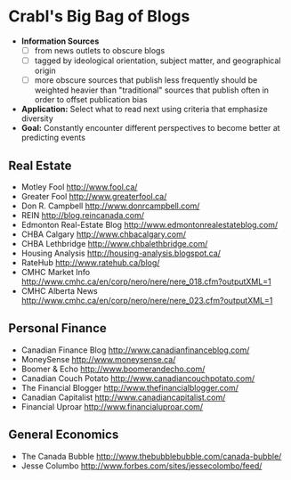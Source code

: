 # Crabl's Big Bag of Blogs

* **Information Sources**
  - [ ] from news outlets to obscure blogs
  - [ ] tagged by ideological orientation, subject matter, and geographical origin
  - [ ] more obscure sources that publish less frequently should be weighted heavier than "traditional" sources that publish often in order to offset publication bias
* **Application:** Select what to read next using criteria that emphasize diversity
* **Goal:** Constantly encounter different perspectives to become better at predicting events


## Real Estate
* Motley Fool http://www.fool.ca/
* Greater Fool http://www.greaterfool.ca/
* Don R. Campbell http://www.donrcampbell.com/
* REIN http://blog.reincanada.com/
* Edmonton Real-Estate Blog http://www.edmontonrealestateblog.com/
* CHBA Calgary http://www.chbacalgary.com/
* CHBA Lethbridge http://www.chbalethbridge.com/
* Housing Analysis http://housing-analysis.blogspot.ca/
* RateHub http://www.ratehub.ca/blog/
* CMHC Market Info http://www.cmhc.ca/en/corp/nero/nere/nere_018.cfm?outputXML=1
* CMHC Alberta News http://www.cmhc.ca/en/corp/nero/nere/nere_023.cfm?outputXML=1

## Personal Finance
* Canadian Finance Blog http://www.canadianfinanceblog.com/
* MoneySense http://www.moneysense.ca/
* Boomer & Echo http://www.boomerandecho.com/
* Canadian Couch Potato http://www.canadiancouchpotato.com/
* The Financial Blogger http://www.thefinancialblogger.com/
* Canadian Capitalist http://www.canadiancapitalist.com/
* Financial Uproar http://www.financialuproar.com/

## General Economics
* The Canada Bubble http://www.thebubblebubble.com/canada-bubble/
* Jesse Columbo http://www.forbes.com/sites/jessecolombo/feed/
